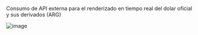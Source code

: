 Consumo de API externa para el renderizado en tiempo real del dolar oficial y sus derivados (ARG)

![image](https://github.com/user-attachments/assets/478352ff-2a36-472d-bc1c-f5e6941fa322)
